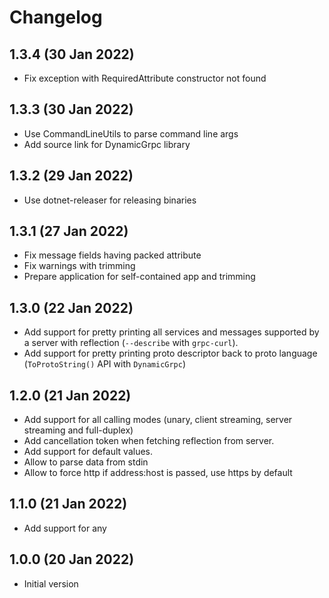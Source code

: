 # Changelog

## 1.3.4 (30 Jan 2022)
- Fix exception with RequiredAttribute constructor not found

## 1.3.3 (30 Jan 2022)
- Use CommandLineUtils to parse command line args
- Add source link for DynamicGrpc library

## 1.3.2 (29 Jan 2022)
- Use dotnet-releaser for releasing binaries

## 1.3.1 (27 Jan 2022)
- Fix message fields having packed attribute
- Fix warnings with trimming
- Prepare application for self-contained app and trimming

## 1.3.0 (22 Jan 2022)
- Add support for pretty printing all services and messages supported by a server with reflection (`--describe` with `grpc-curl`).
- Add support for pretty printing proto descriptor back to proto language (`ToProtoString()` API with `DynamicGrpc`)

## 1.2.0 (21 Jan 2022)
- Add support for all calling modes (unary, client streaming, server streaming and full-duplex)
- Add cancellation token when fetching reflection from server.
- Add support for default values.
- Allow to parse data from stdin
- Allow to force http if address:host is passed, use https by default

## 1.1.0 (21 Jan 2022)
- Add support for any

## 1.0.0 (20 Jan 2022)

- Initial version